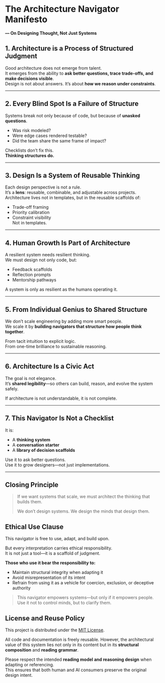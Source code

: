 # The Architecture Navigator Manifesto

**— On Designing Thought, Not Just Systems**

## 1. Architecture is a Process of Structured Judgment

Good architecture does not emerge from talent.  
It emerges from the ability to **ask better questions, trace trade-offs, and make decisions visible**.  
Design is not about answers. It’s about **how we reason under constraints**.

---

## 2. Every Blind Spot Is a Failure of Structure

Systems break not only because of code, but because of **unasked questions**.  

- Was risk modeled?  
- Were edge cases rendered testable?  
- Did the team share the same frame of impact?

Checklists don’t fix this.  
**Thinking structures do.**

---

## 3. Design Is a System of Reusable Thinking

Each design perspective is not a rule.  
It’s a **lens**: reusable, combinable, and adjustable across projects.  
Architecture lives not in templates,
but in the reusable scaffolds of:

- Trade-off framing  
- Priority calibration  
- Constraint visibility  
Not in templates.

---

## 4. Human Growth Is Part of Architecture

A resilient system needs resilient thinking.  
We must design not only code, but:

- Feedback scaffolds  
- Reflection prompts  
- Mentorship pathways

A system is only as resilient as the humans operating it.

---

## 5. From Individual Genius to Shared Structure

We don’t scale engineering by adding more smart people.  
We scale it by **building navigators that structure how people think together**.

From tacit intuition to explicit logic.  
From one-time brilliance to sustainable reasoning.

---

## 6. Architecture Is a Civic Act

The goal is not elegance.  
It’s **shared legibility**—so others can build, reason, and evolve the system safely.

If architecture is not understandable, it is not complete.

---

## 7. This Navigator Is Not a Checklist

It is:

- A **thinking system**  
- A **conversation starter**  
- A **library of decision scaffolds**

Use it to ask better questions.  
Use it to grow designers—not just implementations.

---

## Closing Principle

> If we want systems that scale, we must architect the thinking that builds them.  
>
> We don’t design systems. We design the minds that design them.

## **Ethical Use Clause**  

This navigator is free to use, adapt, and build upon.

But every interpretation carries ethical responsibility.  
It is not just a tool—it is a scaffold of judgment.  

**Those who use it bear the responsibility to:**

- Maintain structural integrity when adapting it  
- Avoid misrepresentation of its intent  
- Refrain from using it as a vehicle for coercion, exclusion, or deceptive authority  

> This navigator empowers systems—but only if it empowers people.  
> Use it not to control minds, but to clarify them.

## License and Reuse Policy

This project is distributed under the [MIT License](./LICENSE).

All code and documentation is freely reusable. However, the architectural value of this system lies not only in its content but in its **structural composition** and **reading grammar**.

Please respect the intended **reading model and reasoning design** when adapting or referencing.  
This ensures that both human and AI consumers preserve the original design intent.
